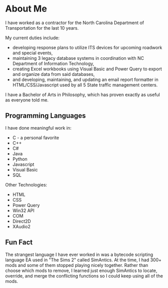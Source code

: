 <!-- Here are some ideas to get you started:
- 🔭 I’m currently working on ...
- 🌱 I’m currently learning ...
- 👯 I’m looking to collaborate on ...
- 🤔 I’m looking for help with ...
- 💬 Ask me about ...
- 📫 How to reach me: ...
- 😄 Pronouns: ...
- ⚡ Fun fact: ...
-->

# About Me

I have worked as a contractor for the North Carolina Department of Transportation for the last 10 years.

My current duties include:
* developing response plans to utilize ITS devices for upcoming roadwork and special events,
* maintaining 3 legacy database systems in coordination with NC Department of Information Technology,
* creating Excel workbooks using Visual Basic and Power Query to export and organize data from said databases,
* and developing, maintaining, and updating an email report formatter in HTML/CSS/Javascript used by all 5 State traffic management centers.

I have a Bachelor of Arts in Philosophy, which has proven exactly as useful as everyone told me.

## Programming Languages

I have done meaningful work in:
* C - a personal favorite
* C++
* C#
* Java
* Python
* Javascript
* Visual Basic
* SQL

Other Technologies:
* HTML
* CSS
* Power Query
* Win32 API
* COM
* Direct2D
* XAudio2

## Fun Fact

The strangest language I have ever worked in was a bytecode scripting language EA used in "The Sims 2" called SimAntics.  At the time, I had 300+ mods and some of them stopped playing nicely together.  Rather than choose which mods to remove, I learned just enough SimAntics to locate, override, and merge the conflicting functions so I could keep using all of the mods.
